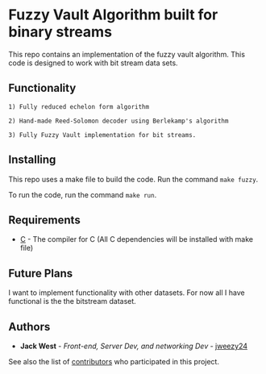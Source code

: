 # Fuzzy Vault Algorithm built for binary streams

This repo contains an implementation of the fuzzy vault algorithm. This code is designed to work with bit stream data sets.


## Functionality

    1) Fully reduced echelon form algorithm

    2) Hand-made Reed-Solomon decoder using Berlekamp's algorithm

    3) Fully Fuzzy Vault implementation for bit streams.




## Installing

This repo uses a make file to build the code. Run the command `make fuzzy`.

To run the code, run the command `make run`.


## Requirements

* [C](http://gcc.gnu.org/install/) - The compiler for C (All C dependencies will be installed with make file)


## Future Plans

I want to implement functionality with other datasets. For now all I have functional is the the bitstream dataset. 

## Authors

* **Jack West** - *Front-end, Server Dev, and networking Dev* - [jweezy24](https://github.com/jweezy24)

See also the list of [contributors](https://github.com/your/project/contributors) who participated in this project.